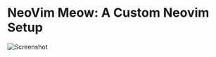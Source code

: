 # NeoVim Meow: A Custom Neovim Setup

![Screenshot](https://github.com/debarshee2004/nvim_meow/assets/129538241/c0180b53-ef0f-418a-aff3-812a016389a0)
